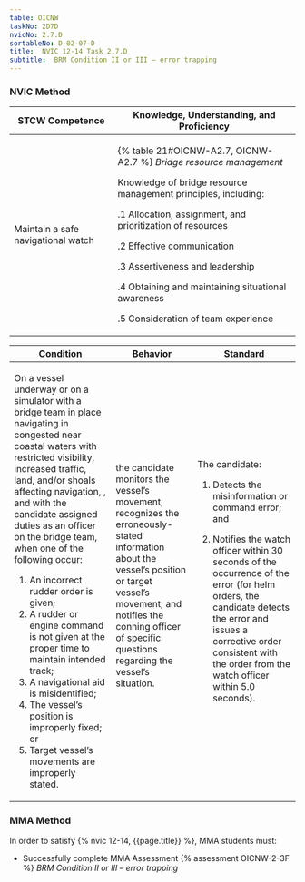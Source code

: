 ```yaml
---
table: OICNW
taskNo: 2D7D
nvicNo: 2.7.D 
sortableNo: D-02-07-D
title:  NVIC 12-14 Task 2.7.D
subtitle:  BRM Condition II or III – error trapping
---
```






### NVIC Method

<a style="display:none;" onclick="togglevisibility('nvic_methods')" >Show NVIC method.</a>

<div id='nvic_methods' class='show'>

<table>
<thead>
<tr>
<th class='forty'> STCW Competence </th>
<th class='sixty'> Knowledge, Understanding, and Proficiency </th>
</tr>
</thead>

<tbody>
<tr><td markdown='1'>

Maintain a safe navigational watch

</td><td markdown='1'>

{% table 21#OICNW-A2.7, OICNW-A2.7 %} *Bridge resource management* 

Knowledge of bridge resource management principles, including: 

.1  Allocation, assignment, and prioritization of resources 

.2  Effective communication 

.3  Assertiveness and leadership 

.4  Obtaining and maintaining situational awareness

.5 Consideration of team experience

</td></tr>


</tbody>
</table>


<table>
<thead>
<tr><th class='twenty'>  Condition </th><th class='twenty'> Behavior </th><th  class='sixty'>Standard </th></tr>
</thead>
<tbody >



<tr><td markdown='1'>

On a vessel underway or on a simulator with a bridge team in place navigating in congested near coastal waters with restricted visibility,  increased traffic, land, and/or shoals affecting navigation, , and with the candidate assigned duties as an officer on the bridge team, when one of the following occur: 

1. An incorrect rudder order is given; 
2. A rudder or engine command is not given at the proper time to maintain intended track; 
3. A navigational aid is misidentified; 
4. The vessel’s position is improperly fixed; or 
5. Target vessel’s movements are improperly stated.

</td><td markdown='1'>

the candidate monitors the vessel’s movement, recognizes the erroneously-stated information about the vessel’s position or target vessel’s movement, and notifies the conning officer of specific questions regarding the vessel’s situation.

<br>

<div class="tooltip" markdown='1'>



</div>


</td><td markdown='1'>

The candidate:

1. Detects the misinformation or command error; and

2. Notifies the watch officer within 30 seconds of the occurrence of the error (for helm orders, the candidate detects the error and issues a corrective order consistent with the order from the watch officer within 5.0 seconds).

</td></tr>
</tbody>
</table>
</div>


### MMA Method

In order to satisfy  {% nvic 12-14, {{page.title}}  %}, MMA students must:

* Successfully complete MMA Assessment {% assessment OICNW-2-3F %} *BRM Condition II or III – error trapping*